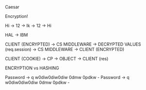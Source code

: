 Caesar

Encryption!

Hi -> 12 -> Ik -> 12 -> Hi

HAL -> IBM

CLIENT (ENCRYPTED) -> CS MIDDLEWARE -> DECRYPTED VALUES (req.session) -> CS MIDDLEWARE -> CLIENT (ENCRYPTED)

CLIENT (COOKIE) -> CP -> OBJECT -> CLIENT (res)

ENCRYPTION vs HASHING

Password -> q w0diw0diw0diw 0dmw 0pdkw -
Password -> q w0diw0diw0diw 0dmw 0pdkw -
